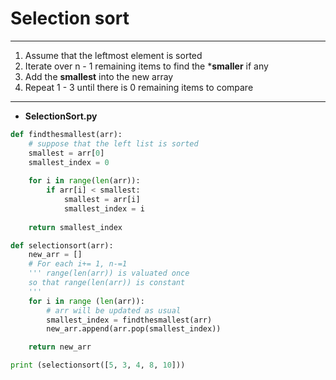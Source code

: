 # Selection sort
---
1. Assume that the leftmost element is sorted
2. Iterate over n - 1 remaining items to find the ***smaller** if any
3. Add the **smallest** into the new array 
4. Repeat 1 - 3 until there is 0 remaining items to compare 
---
* **SelectionSort.py**
```python 
def findthesmallest(arr):
    # suppose that the left list is sorted
    smallest = arr[0]
    smallest_index = 0
    
    for i in range(len(arr)):
        if arr[i] < smallest:
            smallest = arr[i]
            smallest_index = i
	
    return smallest_index

def selectionsort(arr):
    new_arr = []
    # For each i+= 1, n-=1 
    ''' range(len(arr)) is valuated once 
    so that range(len(arr)) is constant
    '''
    for i in range (len(arr)):
    	# arr will be updated as usual
        smallest_index = findthesmallest(arr)
        new_arr.append(arr.pop(smallest_index))

    return new_arr

print (selectionsort([5, 3, 4, 8, 10]))
```
